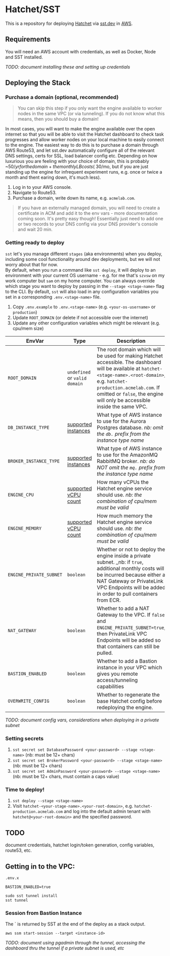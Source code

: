 # Hatchet/SST

This is a repository for deploying [Hatchet](https://hatchet.run) via [sst.dev](https://sst.dev) in [AWS](https://aws.amazon.com).

## Requirements 

You will need an AWS account with credentials, as well as Docker, Node and SST installed.

_TODO: document installing these and setting up credentials_

## Deploying the Stack

### Purchase a domain (optional, recommended)

> You can skip this step if you only want the engine available to worker nodes in the 
same VPC (or via tunneling).  If you do not know what this means, then you should buy a 
domain!

In most cases, you will want to make the engine available over the open internet so that 
you will be able to visit the Hatchet dashboard to check task progresses and allow worker
nodes on your local machine to easily connect to the engine.  The easiest way to do this 
is to purchase a domain through AWS Route53, and let sst.dev automatically configure all 
of the relevant DNS settings, certs for SSL, load balancer config etc.  Depending 
on how luxurious you are feeling with your choice of domain, this is probably ~$50/yr for
the domain + the monthly LB costs (~$30/mo, but if you are just standing up the engine
for infrequent experiment runs, e.g. once or twice a month and thent earing down, it's 
much less).

1. Log in to your AWS console.
1. Navigate to Route53.
1. Purchase a domain, write down its name, e.g. `acmelab.com`.


> If you have an externally managed domain, you will need to create a certificate in ACM
and add it to the env vars - more documentation coming soon.  It's pretty easy though! 
Essentially just need to add one or two records to your DNS config via your DNS provider's
console and wait 20 min.

### Getting ready to deploy

`sst` let's you manage different `stages` (aka environments) when you deploy, including 
some cool functionality around dev deployments, but we will not worry about that for now.  
By default, when you run a command like `sst deploy`, it will deploy to an environment 
with your current OS username - e.g. for me that's `szvsw` on my work computer but `sam` 
on my home computer.  You can always override which stage you want to deploy by passing 
in the `--stage <stage-name>` flag to the CLI.  By default, `sst` will also load in any
configuration variables you set in a corresponding `.env.<stage-name>` file.

1. Copy `.env.example` to `.env.<stage-name>` (e.g. `<your-os-username>` or `production`)
1. Update `ROOT_DOMAIN` (or delete if not accessible over the internet)
1. Update any other configuration variables which might be relevant (e.g. cpu/mem size)

| EnvVar | Type | Description |
| -- | -- | -- |
| `ROOT_DOMAIN` | `undefined` or `valid domain`|The root domain which will be used for making Hatchet accessible.  The dashboard will be available at `hatchet-<stage-name>.<root-domain>`, e.g.  `hatchet-production.acmelab.com`.  If omitted or `false`, the engine will only be accessible inside the same VPC. |
| `DB_INSTANCE_TYPE` | [supported instances](https://docs.aws.amazon.com/AmazonRDS/latest/AuroraUserGuide/Concepts.DBInstanceClass.SupportAurora.html) | What type of AWS instance to use for the Aurora Postgres database. _nb: omit the `db.` prefix from the instance type name_ |
| `BROKER_INSTANCE_TYPE` | [supported instances](https://docs.aws.amazon.com/amazon-mq/latest/developer-guide/rmq-broker-instance-types.html) | What type of AWS instance to use for the AmazonMQ RabbitMQ broker. _nb: do NOT omit the `mq.` prefix from the instance type name_ |
| `ENGINE_CPU` | [supported vCPU count](https://github.com/sst/sst/blob/46446fbe38b210e18e8a3641f1e0b9de19b9f890/platform/src/components/aws/fargate.ts#L42) | How many vCPUs the Hatchet engine service should use.  _nb: the combination of cpu/mem must be valid_ |
| `ENGINE_MEMORY` | [supported vCPU count](https://github.com/sst/sst/blob/46446fbe38b210e18e8a3641f1e0b9de19b9f890/platform/src/components/aws/fargate.ts#L42) | How much memory the Hatchet engine service should use. _nb: the combination of cpu/mem must be valid_ |
| `ENGINE_PRIVATE_SUBNET` | `boolean` | Whether or not to deploy the engine inside a private subnet. _nb: if `true`, additional monthly costs will be incurred because either a NAT Gateway or PrivateLink VPC Endpoints will be added in order to pull containers from ECR. |
| `NAT_GATEWAY` | `boolean` | Whether to add a NAT Gateway to the VPC.  If `false` and `ENGINE_PRIVATE_SUBNET=true`, then PrivateLink VPC Endpoints will be added so that containers can still be pulled. |
| `BASTION_ENABLED` | `boolean` | Whether to add a Bastion instance in your VPC which gives you remote access/tunneling capabilities |
| `OVERWRITE_CONFIG` | `boolean` | Whether to regenerate the base Hatchet config before redeploying the engine. |


_TODO: document config vars, considerations when deploying in a private subnet_

### Setting secrets

1. `sst secret set DatabasePassword <your-password> --stage <stage-name>` (nb: must be 12+ chars)
1. `sst secret set BrokerPassword <your-password> --stage <stage-name>` (nb: must be 12+ chars)
1. `sst secret set AdminPassword <your-password> --stage <stage-name>` (nb: must be 12+ chars, must contain a caps value)

### Time to deploy!

1. `sst deploy --stage <stage-name>`
1. Visit `hatchet-<your-stage-name>.<your-root-domain>`, e.g. `hatchet-production.acmelab.com` and log into the default admin tenant with `hatchet@<your-root-domain>` and the specified password.


## TODO

document credentials, hatchet login/token generation, config variables, route53, etc.


## Getting in to the VPC:


`.env.x`
```
BASTION_ENABLED=true
```

```
sudo sst tunnel install
sst tunnel
```

### Session from Bastion Instance

The `<instance-id> is returned by SST at the end of the deploy as a stack output.

```
aws ssm start-session --target <instance-id>
```

_TODO: document using pgadmin through the tunnel, accessing the dashboard thru the tunnel if a private subnet is used, etc_